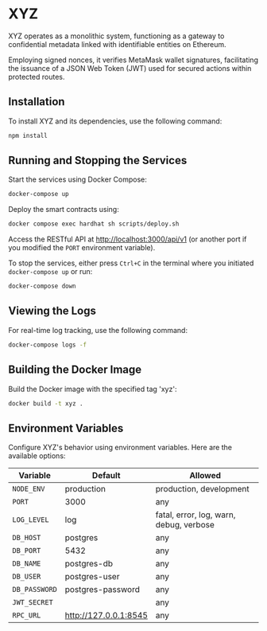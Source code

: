# XYZ

XYZ operates as a monolithic system, functioning as a gateway to confidential metadata linked with identifiable entities on Ethereum.

Employing signed nonces, it verifies MetaMask wallet signatures, facilitating the issuance of a JSON Web Token (JWT) used for secured actions within protected routes.

## Installation

To install XYZ and its dependencies, use the following command:

```bash
npm install
```

## Running and Stopping the Services

Start the services using Docker Compose:

```bash
docker-compose up
```

Deploy the smart contracts using:

```bash
docker compose exec hardhat sh scripts/deploy.sh
```

Access the RESTful API at [http://localhost:3000/api/v1](http://localhost:3000/api/v1) (or another port if you modified the `PORT` environment variable).

To stop the services, either press `Ctrl+C` in the terminal where you initiated `docker-compose up` or run:

```bash
docker-compose down
```

## Viewing the Logs

For real-time log tracking, use the following command:

```bash
docker-compose logs -f
```

## Building the Docker Image

Build the Docker image with the specified tag 'xyz':

```bash
docker build -t xyz .
```

## Environment Variables

Configure XYZ's behavior using environment variables. Here are the available options:

| Variable     | Default             | Allowed              |
| ------------ | ------------------- | -------------------- |
| `NODE_ENV`   | production          | production, development |
| `PORT`       | 3000                | any                  |
| `LOG_LEVEL`  | log                 | fatal, error, log, warn, debug, verbose |
| `DB_HOST`    | postgres            | any                  |
| `DB_PORT`    | 5432                | any                  |
| `DB_NAME`    | postgres-db         | any                  |
| `DB_USER`    | postgres-user       | any                  |
| `DB_PASSWORD`| postgres-password   | any                  |
| `JWT_SECRET` |           | any                  |
| `RPC_URL` | <http://127.0.0.1:8545>  | any                  |
